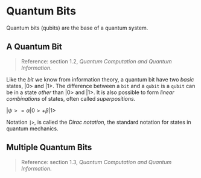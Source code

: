 # Quantum Bits

Quantum bits (qubits) are the base of a quantum system.

## A Quantum Bit

> Reference: section 1.2, *Quantum Computation and Quantum Information*.

Like the *bit* we know from information theory, a quantum bit have two *basic* states, |0> and |1>. The difference between a `bit` and a `qubit` is a `qubit` can be in a state *other* than |0> and |1>. It is also possible to form *linear combinations* of states, often called *superpositions*.

$|\psi> = \alpha|0> + \beta|1>$

Notation `|>`, is called the *Dirac notation*, the standard notation for states in quantum mechanics.

## Multiple Quantum Bits

> Reference: section 1.3, *Quantum Computation and Quantum Information*.